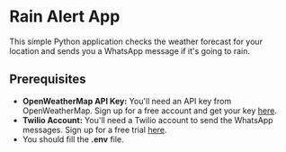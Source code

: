 # Rain Alert App

This simple Python application checks the weather forecast for your location and sends you a WhatsApp message if it's going to rain.

## Prerequisites

* **OpenWeatherMap API Key:** You'll need an API key from OpenWeatherMap. Sign up for a free account and get your key [here](https://openweathermap.org/appid).
* **Twilio Account:** You'll need a Twilio account to send the WhatsApp messages. Sign up for a free trial [here](https://www.twilio.com/try-twilio).
* You should fill the **.env** file.